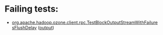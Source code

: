 # Failing tests: 

 * [org.apache.hadoop.ozone.client.rpc.TestBlockOutputStreamWithFailuresFlushDelay](hadoop-ozone/integration-test/org.apache.hadoop.ozone.client.rpc.TestBlockOutputStreamWithFailuresFlushDelay.txt) ([output](hadoop-ozone/integration-test/org.apache.hadoop.ozone.client.rpc.TestBlockOutputStreamWithFailuresFlushDelay-output.txt))
